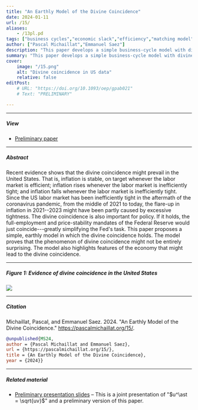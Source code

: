 ```yaml
---
title: "An Earthly Model of the Divine Coincidence" 
date: 2024-01-11
url: /15/
aliases:
    - /13pl.pd
tags: ["business cycles","economic slack","efficiency","matching model","monetary policy","optimal control","price rigidity","social psychology","stabilization policy","sufficient statistics","unemployment gap","wealth in the utility","Phillips curve"]
author: ["Pascal Michaillat","Emmanuel Saez"]
description: "This paper develops a simple business-cycle model with divine coincidence: inflation is on target when unemployment is efficient." 
summary: "This paper develops a simple business-cycle model with divine coincidence: inflation is on target when unemployment is efficient. The divine coincidence arises from directed search under a quadratic price-adjustment cost." 
cover:
    image: "/15.png"
    alt: "Divine coincidence in US data"
    relative: false
editPost:
    # URL: "https://doi.org/10.1093/oep/gpab021"
    # Text: "PRELIMINARY"

---
```


---

##### View

+ [Preliminary paper](/15.pdf)

---

##### Abstract

Recent evidence shows that the divine coincidence might prevail in the United States. That is, inflation is stable, on target whenever the labor market is efficient; inflation rises whenever the labor market is inefficiently tight; and inflation falls whenever the labor market is inefficiently tight. Since the US labor market has been inefficiently tight in the aftermath of the coronavirus pandemic, from the middle of 2021 to today, the flare-up in inflation in 2021--2023 might have been partly caused by excessive tightness. The divine coincidence is also important for policy. If it holds, the full-employment and price-stability mandates of the Federal Reserve would just coincide---greatly simplifying the Fed's task. This paper proposes a simple, earthly model in which the divine coincidence holds. The model proves that the phenomenon of divine coincidence might not be entirely surprising. The model also highlights features of the economy that might lead to the divine coincidence.

---

##### Figure 1:  Evidence of divine coincidence in the United States

![](/15.png)

---

##### Citation

Michaillat, Pascal, and Emmanuel Saez. 2024. "An Earthly Model of the Divine Coincidence." https://pascalmichaillat.org/15/.

```BibTeX
@unpublished{MS24,
author = {Pascal Michaillat and Emmanuel Saez},
url = {https://pascalmichaillat.org/15/},
title = {An Earthly Model of the Divine Coincidence},
year = {2024}}
```

---

##### Related material

+ [Preliminary presentation slides](/15p.pdf) – This is a joint presentation of "$u^\ast = \sqrt{uv}$" and a preliminary version of this paper.

